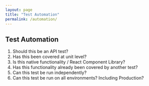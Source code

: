 ```yaml
---
layout: page
title: "Test Automation"
permalink: /automation/
---
```


## Test Automation

1. Should this be an API test?
1. Has this been covered at unit level?
1. Is this native functionality / React Component Library?
1. Has this functionality already been covered by another test? 
1. Can this test be run independently? 
1. Can this test be run on all environments? Including Production?
